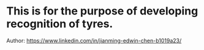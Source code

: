 # This is for the purpose of developing **recognition of tyres**.

Author: https://www.linkedin.com/in/jianming-edwin-chen-b1019a23/
